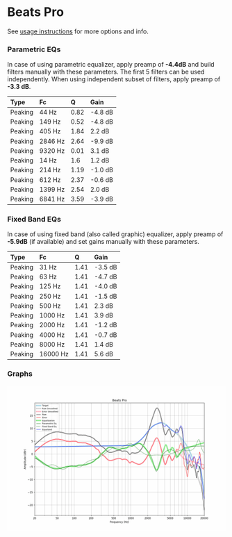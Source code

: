 # Beats Pro
See [usage instructions](https://github.com/jaakkopasanen/AutoEq#usage) for more options and info.

### Parametric EQs
In case of using parametric equalizer, apply preamp of **-4.4dB** and build filters manually
with these parameters. The first 5 filters can be used independently.
When using independent subset of filters, apply preamp of **-3.3 dB**.

| Type    | Fc      |    Q | Gain    |
|:--------|:--------|:-----|:--------|
| Peaking | 44 Hz   | 0.82 | -4.8 dB |
| Peaking | 149 Hz  | 0.52 | -4.8 dB |
| Peaking | 405 Hz  | 1.84 | 2.2 dB  |
| Peaking | 2846 Hz | 2.64 | -9.9 dB |
| Peaking | 9320 Hz | 0.01 | 3.1 dB  |
| Peaking | 14 Hz   | 1.6  | 1.2 dB  |
| Peaking | 214 Hz  | 1.19 | -1.0 dB |
| Peaking | 612 Hz  | 2.37 | -0.6 dB |
| Peaking | 1399 Hz | 2.54 | 2.0 dB  |
| Peaking | 6841 Hz | 3.59 | -3.9 dB |

### Fixed Band EQs
In case of using fixed band (also called graphic) equalizer, apply preamp of **-5.9dB**
(if available) and set gains manually with these parameters.

| Type    | Fc       |    Q | Gain    |
|:--------|:---------|:-----|:--------|
| Peaking | 31 Hz    | 1.41 | -3.5 dB |
| Peaking | 63 Hz    | 1.41 | -4.7 dB |
| Peaking | 125 Hz   | 1.41 | -4.0 dB |
| Peaking | 250 Hz   | 1.41 | -1.5 dB |
| Peaking | 500 Hz   | 1.41 | 2.3 dB  |
| Peaking | 1000 Hz  | 1.41 | 3.9 dB  |
| Peaking | 2000 Hz  | 1.41 | -1.2 dB |
| Peaking | 4000 Hz  | 1.41 | -0.7 dB |
| Peaking | 8000 Hz  | 1.41 | 1.4 dB  |
| Peaking | 16000 Hz | 1.41 | 5.6 dB  |

### Graphs
![](./Beats%20Pro.png)